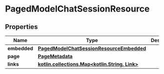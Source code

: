 
# PagedModelChatSessionResource

## Properties
Name | Type | Description | Notes
------------ | ------------- | ------------- | -------------
**embedded** | [**PagedModelChatSessionResourceEmbedded**](PagedModelChatSessionResourceEmbedded.md) |  |  [optional]
**page** | [**PageMetadata**](PageMetadata.md) |  |  [optional]
**links** | [**kotlin.collections.Map&lt;kotlin.String, Link&gt;**](Link.md) |  |  [optional]



